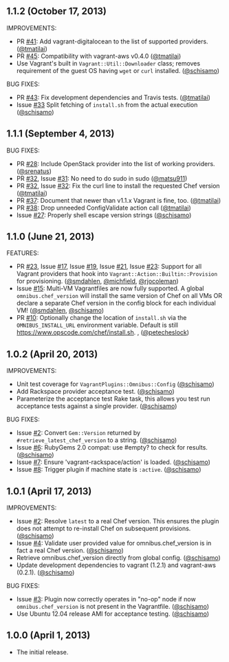 ## 1.1.2 (October 17, 2013)

IMPROVEMENTS:

* PR [#41][]: Add vagrant-digitalocean to the list of supported providers. ([@tmatilai][])
* PR [#45][]: Compatibility with vagrant-aws v0.4.0 ([@tmatilai][])
* Use Vagrant's built in `Vagrant::Util::Downloader` class; removes requirement of the
  guest OS having `wget` or `curl` installed. ([@schisamo][])

BUG FIXES:

* PR [#43][]: Fix development dependencies and Travis tests. ([@tmatilai][])
* Issue [#33][] Split fetching of `install.sh` from the actual execution ([@schisamo][])

## 1.1.1 (September 4, 2013)

BUG FIXES:

* PR [#28][]: Include OpenStack provider into the list of working providers. ([@srenatus][])
* PR [#32][], Issue [#31][]: No need to do sudo in sudo ([@matsu911][])
* PR [#32][], Issue [#32][]: Fix the curl line to install the requested Chef version ([@tmatilai][])
* PR [#37][]: Document that newer than v1.1.x Vagrant is fine, too. ([@tmatilai][])
* PR [#38][]: Drop unneeded ConfigValidate action call ([@tmatilai][])
* Issue [#27][]: Properly shell escape version strings ([@schisamo][])

## 1.1.0 (June 21, 2013)

FEATURES:

* PR [#23][], Issue [#17][], Issue [#19][], Issue [#21][], Issue [#23][]: Support for all Vagrant providers that hook into `Vagrant::Action::Builtin::Provision` for provisioning. ([@smdahlen][], [@michfield][], [@rjocoleman][])
* Issue [#15][]: Multi-VM Vagrantfiles are now fully supported. A global `omnibus.chef_version` will install the same version of Chef on all VMs OR declare a separate Chef version in the config block for each individual VM! ([@smdahlen][], [@schisamo][])
* PR [#10][]: Optionally change the location of `install.sh` via the `OMNIBUS_INSTALL_URL` environment variable. Default is still https://www.opscode.com/chef/install.sh. , ([@petecheslock][])

## 1.0.2 (April 20, 2013)

IMPROVEMENTS:

* Unit test coverage for `VagrantPlugins::Omnibus::Config` ([@schisamo][])
* Add Rackspace provider acceptance test. ([@schisamo][])
* Parameterize the acceptance test Rake task, this allows you test run acceptance tests against a single provider. ([@schisamo][])

BUG FIXES:

* Issue [#2][]: Convert `Gem::Version` returned by `#retrieve_latest_chef_version` to a string. ([@schisamo][])
* Issue [#6][]: RubyGems 2.0 compat: use #empty? to check for results. ([@schisamo][])
* Issue [#7][]: Ensure 'vagrant-rackspace/action' is loaded. ([@schisamo][])
* Issue [#8][]: Trigger plugin if machine state is `:active`. ([@schisamo][])

## 1.0.1 (April 17, 2013)

IMPROVEMENTS:

* Issue [#2][]: Resolve `latest` to a real Chef version. This ensures the plugin does not attempt to re-install Chef on subsequent provisions. ([@schisamo][])
* Issue [#4][]: Validate user provided value for omnibus.chef_version is in fact a real Chef version. ([@schisamo][])
* Retrieve omnibus.chef_version directly from global config. ([@schisamo][])
* Update development dependencies to vagrant (1.2.1) and vagrant-aws (0.2.1). ([@schisamo][])

BUG FIXES:

* Issue [#3][]: Plugin now correctly operates in "no-op" node if now `omnibus.chef_version` is not present in the Vagrantfile. ([@schisamo][])
* Use Ubuntu 12.04 release AMI for acceptance testing. ([@schisamo][])

## 1.0.0 (April 1, 2013)

* The initial release.
<!--- The following link definition list is generated by PimpMyChangelog --->
[#2]: https://github.com/schisamo/vagrant-omnibus/issues/2
[#3]: https://github.com/schisamo/vagrant-omnibus/issues/3
[#4]: https://github.com/schisamo/vagrant-omnibus/issues/4
[#6]: https://github.com/schisamo/vagrant-omnibus/issues/6
[#7]: https://github.com/schisamo/vagrant-omnibus/issues/7
[#8]: https://github.com/schisamo/vagrant-omnibus/issues/8
[#10]: https://github.com/schisamo/vagrant-omnibus/issues/10
[#15]: https://github.com/schisamo/vagrant-omnibus/issues/15
[#17]: https://github.com/schisamo/vagrant-omnibus/issues/17
[#19]: https://github.com/schisamo/vagrant-omnibus/issues/19
[#21]: https://github.com/schisamo/vagrant-omnibus/issues/21
[#23]: https://github.com/schisamo/vagrant-omnibus/issues/23
[#27]: https://github.com/schisamo/vagrant-omnibus/issues/27
[#28]: https://github.com/schisamo/vagrant-omnibus/issues/28
[#31]: https://github.com/schisamo/vagrant-omnibus/issues/31
[#32]: https://github.com/schisamo/vagrant-omnibus/issues/32
[#33]: https://github.com/schisamo/vagrant-omnibus/issues/33
[#37]: https://github.com/schisamo/vagrant-omnibus/issues/37
[#38]: https://github.com/schisamo/vagrant-omnibus/issues/38
[#41]: https://github.com/schisamo/vagrant-omnibus/issues/41
[#43]: https://github.com/schisamo/vagrant-omnibus/issues/43
[#45]: https://github.com/schisamo/vagrant-omnibus/issues/45
[@matsu911]: https://github.com/matsu911
[@michfield]: https://github.com/michfield
[@petecheslock]: https://github.com/petecheslock
[@rjocoleman]: https://github.com/rjocoleman
[@schisamo]: https://github.com/schisamo
[@smdahlen]: https://github.com/smdahlen
[@srenatus]: https://github.com/srenatus
[@tmatilai]: https://github.com/tmatilai